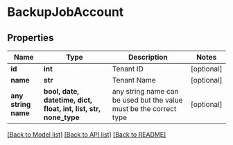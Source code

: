 # BackupJobAccount


## Properties
Name | Type | Description | Notes
------------ | ------------- | ------------- | -------------
**id** | **int** | Tenant ID | [optional] 
**name** | **str** | Tenant Name | [optional] 
**any string name** | **bool, date, datetime, dict, float, int, list, str, none_type** | any string name can be used but the value must be the correct type | [optional]

[[Back to Model list]](../README.md#documentation-for-models) [[Back to API list]](../README.md#documentation-for-api-endpoints) [[Back to README]](../README.md)


